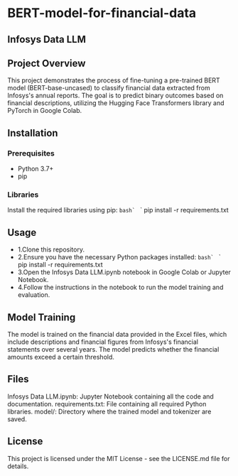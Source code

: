 # BERT-model-for-financial-data
## Infosys Data LLM

## Project Overview
This project demonstrates the process of fine-tuning a pre-trained BERT model (BERT-base-uncased) to classify financial data extracted from Infosys's annual reports. The goal is to predict binary outcomes based on financial descriptions, utilizing the Hugging Face Transformers library and PyTorch in Google Colab.

## Installation

### Prerequisites
- Python 3.7+
- pip

### Libraries
Install the required libraries using pip:
```bash` ``` `
pip install -r requirements.txt

## Usage
- 1.Clone this repository.
- 2.Ensure you have the necessary Python packages installed:
```bash` ``` `
pip install -r requirements.txt
- 3.Open the Infosys Data LLM.ipynb notebook in Google Colab or Jupyter Notebook.
- 4.Follow the instructions in the notebook to run the model training and evaluation.
## Model Training
The model is trained on the financial data provided in the Excel files, which include descriptions and financial figures from Infosys's financial statements over several years. The model predicts whether the financial amounts exceed a certain threshold.

## Files
Infosys Data LLM.ipynb: Jupyter Notebook containing all the code and documentation.
requirements.txt: File containing all required Python libraries.
model/: Directory where the trained model and tokenizer are saved.
## License
This project is licensed under the MIT License - see the LICENSE.md file for details.

